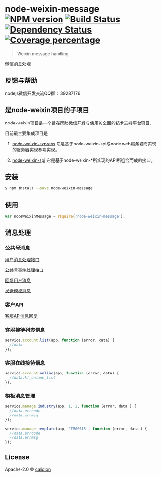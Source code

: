 # node-weixin-message [![NPM version][npm-image]][npm-url] [![Build Status][travis-image]][travis-url] [![Dependency Status][daviddm-image]][daviddm-url] [![Coverage percentage][coveralls-image]][coveralls-url]
> Weixin message handling

微信消息处理

## 反馈与帮助

nodejs微信开发交流QQ群： 39287176

## 是node-weixin项目的子项目

  node-weixin项目是一个旨在帮助微信开发与使用的全面的技术支持平台项目。

  目前最主要集成项目是
  1. [node-weixin-express](https://github.com/node-weixin/node-weixin-express)
    它是基于node-weixin-api与node web服务器而实现的服务器实现参考实现。

  2. [node-weixin-api](https://github.com/node-weixin/node-weixin-api)
    它是基于node-weixin-*所实现的API所组合而成的接口。
## 安装

```sh
$ npm install --save node-weixin-message
```

## 使用

```js
var nodeWeixinMessage = require('node-weixin-message');
```
## 消息处理


### 公共号消息

[用户消息处理接口](https://github.com/node-weixin/node-weixin-message/wiki/%E5%A4%84%E7%90%86%E7%94%A8%E6%88%B7%E5%8F%91%E9%80%81%E8%BF%87%E6%9D%A5%E7%9A%84%E6%B6%88%E6%81%AF)

[公共号事件处理接口](https://github.com/node-weixin/node-weixin-message/wiki/%E5%A4%84%E7%90%86%E4%BA%A7%E7%94%9F%E7%9A%84%E4%BA%8B%E4%BB%B6%E6%B6%88%E6%81%AF)

[回复用户消息](https://github.com/node-weixin/node-weixin-message/wiki/%E5%9B%9E%E5%A4%8D%E7%94%A8%E6%88%B7%E6%B6%88%E6%81%AF)

[发送模板消息](https://github.com/node-weixin/node-weixin-message/wiki/%E6%8E%A8%E9%80%81%E6%A8%A1%E6%9D%BF%E6%B6%88%E6%81%AF)

### 客户API

[客服API消息回复](https://github.com/node-weixin/node-weixin-message/wiki/%E5%AE%A2%E6%88%B7API%E6%B6%88%E6%81%AF%E5%9B%9E%E5%A4%8D)


### 客服接待列表信息

```js
service.account.list(app, function (error, data) {
  //data
});

```


### 客服在线接待信息

```js
service.account.online(app, function (error, data) {
  //data.kf_online_list
});

```


### 模板消息管理

```js
service.manage.industry(app, 1, 2, function (error, data ) {
  //data.errcode
  //data.errmsg
});

service.manage.template(app, 'TM00015', function (error, data ) {
  //data.errcode
  //data.errmsg
});


```

## License

Apache-2.0 © [calidion](calidion.github.io)


[npm-image]: https://badge.fury.io/js/node-weixin-message.svg
[npm-url]: https://npmjs.org/package/node-weixin-message
[travis-image]: https://travis-ci.org/node-weixin/node-weixin-message.svg?branch=master
[travis-url]: https://travis-ci.org/node-weixin/node-weixin-message
[daviddm-image]: https://david-dm.org/node-weixin/node-weixin-message.svg?theme=shields.io
[daviddm-url]: https://david-dm.org/node-weixin/node-weixin-message
[coveralls-image]: https://coveralls.io/repos/node-weixin/node-weixin-message/badge.svg
[coveralls-url]: https://coveralls.io/r/node-weixin/node-weixin-message
